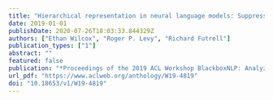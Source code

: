 ```yaml
---
title: "Hierarchical representation in neural language models: Suppression and recovery of expectations"
date: 2019-01-01
publishDate: 2020-07-26T18:03:33.844329Z
authors: ["Ethan Wilcox", "Roger P. Levy", "Richard Futrell"]
publication_types: ["1"]
abstract: ""
featured: false
publication: "*Proceedings of the 2019 ACL Workshop BlackboxNLP: Analyzing and Interpreting Neural Networks for NLP*"
url_pdf: "https://www.aclweb.org/anthology/W19-4819"
doi: "10.18653/v1/W19-4819"
---
```


